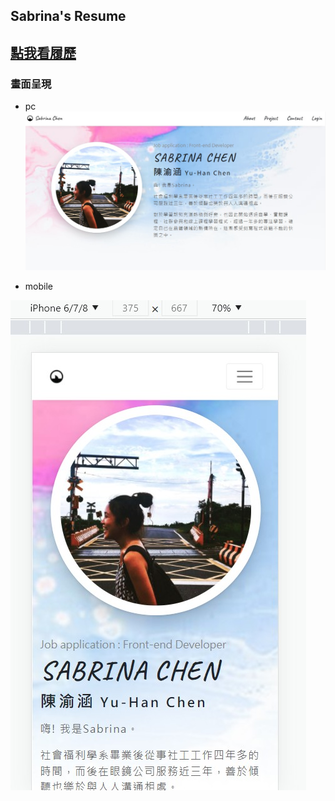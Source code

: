## Sabrina's Resume


## [點我看履歷](http://220.128.133.15/s1100218/resume_webfront-a120220ms25/)




### 畫面呈現
* pc
![image](https://github.com/a120220ms25/a120220ms25.github.io/blob/master/resume_pc.jpg?raw=true)


* mobile

![image](https://github.com/a120220ms25/a120220ms25.github.io/blob/master/resume_mobile.jpg?raw=true)




